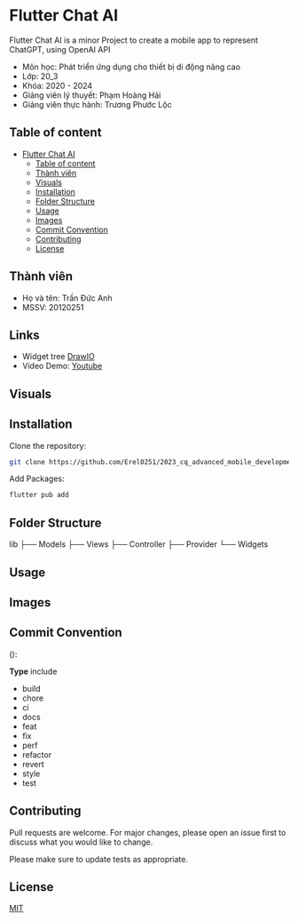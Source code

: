 # Flutter Chat AI

Flutter Chat AI is a minor Project to create a mobile app to represent ChatGPT, using OpenAI API

* Môn học: Phát triển ứng dụng cho thiết bị di động nâng cao
* Lớp: 20_3
* Khóa: 2020 - 2024
* Giảng viên lý thuyết: Phạm Hoàng Hải
* Giảng viên thực hành: Trương Phước Lộc

## Table of content

- [Flutter Chat AI](#flutter-chat-ai)
  - [Table of content](#table-of-content)
  - [Thành viên](#thành-viên)
  - [Visuals](#visuals)
  - [Installation](#installation)
  - [Folder Structure](#folder-structure)
  - [Usage](#usage)
  - [Images](#images)
  - [Commit Convention](#commit-convention)
  - [Contributing](#contributing)
  - [License](#license)

<!-- MEMBER -->
## Thành viên

* Họ và tên: Trần Đức Anh
* MSSV: 20120251

## Links

* Widget tree [DrawIO](https://drive.google.com/file/d/1oBhzARVAJL_djFraJP4JtYDyiroQznOm/view?usp=sharing)
* Video Demo: [Youtube](https://youtu.be/Y4cs9W6_PhM)

## Visuals

## Installation

Clone the repository:

```bash
git clone https://github.com/Erel0251/2023_cq_advanced_mobile_development.git
```

Add Packages:

```bash
flutter pub add
```

<!-- FOLDER STRUCTURE -->
## Folder Structure

lib
  ├── Models
  ├── Views
  ├── Controller
  ├── Provider
  └── Widgets

## Usage

## Images

## Commit Convention

<Type> (<Subject>): <Description>

**Type** include

* build
* chore
* ci
* docs
* feat
* fix
* perf
* refactor
* revert
* style
* test

## Contributing

Pull requests are welcome. For major changes, please open an issue first
to discuss what you would like to change.

Please make sure to update tests as appropriate.

## License

[MIT](https://choosealicense.com/licenses/mit/)